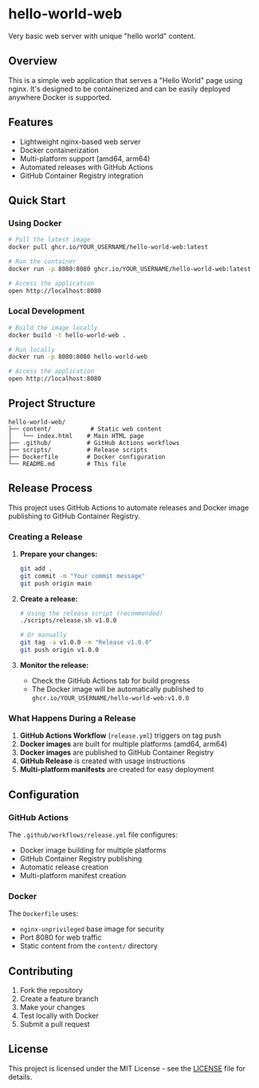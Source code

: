 # hello-world-web

Very basic web server with unique "hello world" content.

## Overview

This is a simple web application that serves a "Hello World" page using nginx. It's designed to be containerized and can be easily deployed anywhere Docker is supported.

## Features

- Lightweight nginx-based web server
- Docker containerization
- Multi-platform support (amd64, arm64)
- Automated releases with GitHub Actions
- GitHub Container Registry integration

## Quick Start

### Using Docker

```bash
# Pull the latest image
docker pull ghcr.io/YOUR_USERNAME/hello-world-web:latest

# Run the container
docker run -p 8080:8080 ghcr.io/YOUR_USERNAME/hello-world-web:latest

# Access the application
open http://localhost:8080
```

### Local Development

```bash
# Build the image locally
docker build -t hello-world-web .

# Run locally
docker run -p 8080:8080 hello-world-web

# Access the application
open http://localhost:8080
```

## Project Structure

```
hello-world-web/
├── content/           # Static web content
│   └── index.html    # Main HTML page
├── .github/          # GitHub Actions workflows
├── scripts/          # Release scripts
├── Dockerfile        # Docker configuration
└── README.md         # This file
```

## Release Process

This project uses GitHub Actions to automate releases and Docker image publishing to GitHub Container Registry.

### Creating a Release

1. **Prepare your changes:**
   ```bash
   git add .
   git commit -m "Your commit message"
   git push origin main
   ```

2. **Create a release:**
   ```bash
   # Using the release script (recommended)
   ./scripts/release.sh v1.0.0
   
   # Or manually
   git tag -a v1.0.0 -m "Release v1.0.0"
   git push origin v1.0.0
   ```

3. **Monitor the release:**
   - Check the GitHub Actions tab for build progress
   - The Docker image will be automatically published to `ghcr.io/YOUR_USERNAME/hello-world-web:v1.0.0`

### What Happens During a Release

1. **GitHub Actions Workflow** (`release.yml`) triggers on tag push
2. **Docker images** are built for multiple platforms (amd64, arm64)
3. **Docker images** are published to GitHub Container Registry
4. **GitHub Release** is created with usage instructions
5. **Multi-platform manifests** are created for easy deployment

## Configuration

### GitHub Actions

The `.github/workflows/release.yml` file configures:
- Docker image building for multiple platforms
- GitHub Container Registry publishing
- Automatic release creation
- Multi-platform manifest creation

### Docker

The `Dockerfile` uses:
- `nginx-unprivileged` base image for security
- Port 8080 for web traffic
- Static content from the `content/` directory

## Contributing

1. Fork the repository
2. Create a feature branch
3. Make your changes
4. Test locally with Docker
5. Submit a pull request

## License

This project is licensed under the MIT License - see the [LICENSE](LICENSE) file for details.
